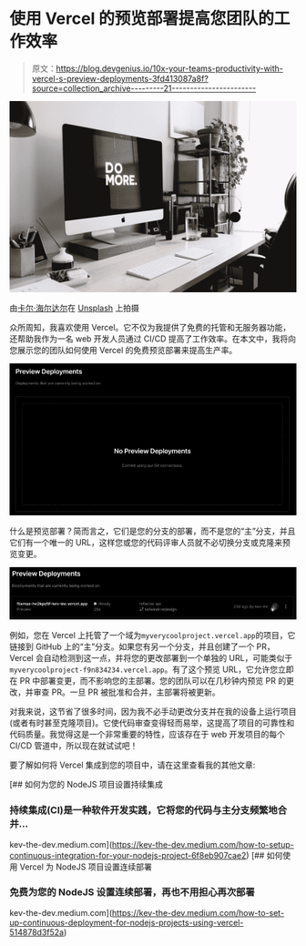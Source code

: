 # 使用 Vercel 的预览部署提高您团队的工作效率

> 原文：<https://blog.devgenius.io/10x-your-teams-productivity-with-vercel-s-preview-deployments-3fd413087a8f?source=collection_archive---------21----------------------->

![](img/31860541aefd934c124b34818be23038.png)

由[卡尔·海尔达尔](https://unsplash.com/@carlheyerdahl?utm_source=medium&utm_medium=referral)在 [Unsplash](https://unsplash.com?utm_source=medium&utm_medium=referral) 上拍摄

众所周知，我喜欢使用 Vercel。它不仅为我提供了免费的托管和无服务器功能，还帮助我作为一名 web 开发人员通过 CI/CD 提高了工作效率。在本文中，我将向您展示您的团队如何使用 Vercel 的免费预览部署来提高生产率。

![](img/502fa9335c609afeb8d5400d3abf1d14.png)

什么是预览部署？简而言之，它们是您的分支的部署，而不是您的“主”分支，并且它们有一个唯一的 URL，这样您或您的代码评审人员就不必切换分支或克隆来预览变更。

![](img/b714ea252cde3bbf6173ce881e389deb.png)

例如，您在 Vercel 上托管了一个域为`myverycoolproject.vercel.app`的项目，它链接到 GitHub 上的“主”分支。如果您有另一个分支，并且创建了一个 PR，Vercel 会自动检测到这一点，并将您的更改部署到一个单独的 URL，可能类似于`myverycoolproject-f9n834234.vercel.app`。有了这个预览 URL，它允许您立即在 PR 中部署变更，而不影响您的主部署。您的团队可以在几秒钟内预览 PR 的更改，并审查 PR。一旦 PR 被批准和合并，主部署将被更新。

对我来说，这节省了很多时间，因为我不必手动更改分支并在我的设备上运行项目(或者有时甚至克隆项目)。它使代码审查变得轻而易举，这提高了项目的可靠性和代码质量。我觉得这是一个非常重要的特性，应该存在于 web 开发项目的每个 CI/CD 管道中，所以现在就试试吧！

要了解如何将 Vercel 集成到您的项目中，请在这里查看我的其他文章:

[](https://kev-the-dev.medium.com/how-to-setup-continuous-integration-for-your-nodejs-project-6f8eb907cae2) [## 如何为您的 NodeJS 项目设置持续集成

### 持续集成(CI)是一种软件开发实践，它将您的代码与主分支频繁地合并…

kev-the-dev.medium.com](https://kev-the-dev.medium.com/how-to-setup-continuous-integration-for-your-nodejs-project-6f8eb907cae2) [](https://kev-the-dev.medium.com/how-to-set-up-continuous-deployment-for-nodejs-projects-using-vercel-514878d3f52a) [## 如何使用 Vercel 为 NodeJS 项目设置连续部署

### 免费为您的 NodeJS 设置连续部署，再也不用担心再次部署

kev-the-dev.medium.com](https://kev-the-dev.medium.com/how-to-set-up-continuous-deployment-for-nodejs-projects-using-vercel-514878d3f52a)